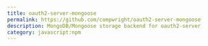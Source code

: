 ```yaml
---
title: oauth2-server-mongoose
permalink: https://github.com/compwright/oauth2-server-mongoose
description: MongoDB/Mongoose storage backend for oauth2-server
category: javascript:npm
---
```

